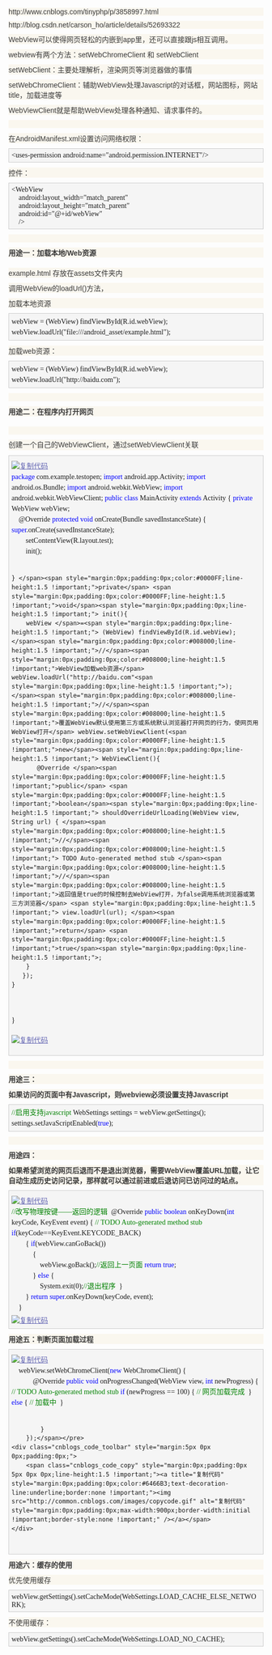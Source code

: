 <p style="margin:10px auto;padding:0px;color:#393939;font-family:Verdana, Arial, Helvetica, sans-serif;font-size:14px;white-space:normal;background-color:#FAF7EF;">
	http://www.cnblogs.com/tinyphp/p/3858997.html
</p>
<p style="margin:10px auto;padding:0px;color:#393939;font-family:Verdana, Arial, Helvetica, sans-serif;font-size:14px;white-space:normal;background-color:#FAF7EF;">
	http://blog.csdn.net/carson_ho/article/details/52693322
</p>
<p style="margin:10px auto;padding:0px;color:#393939;font-family:Verdana, Arial, Helvetica, sans-serif;font-size:14px;white-space:normal;background-color:#FAF7EF;">
</p>
<p style="margin:10px auto;padding:0px;color:#393939;font-family:Verdana, Arial, Helvetica, sans-serif;font-size:14px;white-space:normal;background-color:#FAF7EF;">
	WebView可以使得网页轻松的内嵌到app里，还可以直接跟js相互调用。
</p>
<p style="margin:10px auto;padding:0px;color:#393939;font-family:Verdana, Arial, Helvetica, sans-serif;font-size:14px;white-space:normal;background-color:#FAF7EF;">
	webview有两个方法：setWebChromeClient 和 setWebClient
</p>
<p style="margin:10px auto;padding:0px;color:#393939;font-family:Verdana, Arial, Helvetica, sans-serif;font-size:14px;white-space:normal;background-color:#FAF7EF;">
	setWebClient：主要处理解析，渲染网页等浏览器做的事情
</p>
<p style="margin:10px auto;padding:0px;color:#393939;font-family:Verdana, Arial, Helvetica, sans-serif;font-size:14px;white-space:normal;background-color:#FAF7EF;">
	setWebChromeClient：辅助WebView处理Javascript的对话框，网站图标，网站title，加载进度等&nbsp;
</p>
<p style="margin:10px auto;padding:0px;color:#393939;font-family:Verdana, Arial, Helvetica, sans-serif;font-size:14px;white-space:normal;background-color:#FAF7EF;">
	WebViewClient就是帮助WebView处理各种通知、请求事件的。
</p>
<p style="margin:10px auto;padding:0px;color:#393939;font-family:Verdana, Arial, Helvetica, sans-serif;font-size:14px;white-space:normal;background-color:#FAF7EF;">
	&nbsp;
</p>
<p style="margin:10px auto;padding:0px;color:#393939;font-family:Verdana, Arial, Helvetica, sans-serif;font-size:14px;white-space:normal;background-color:#FAF7EF;">
	在AndroidManifest.xml设置访问网络权限：
</p>
<div class="cnblogs_code" style="margin:5px 0px;padding:5px;background-color:#F5F5F5;border:1px solid #CCCCCC;overflow:auto;white-space:normal;font-family:&quot;">
<pre style="margin-top:0px;margin-bottom:0px;padding:0px;white-space:pre-wrap;word-wrap:break-word;font-family:&quot;">&lt;uses-permission android:name="android.permission.INTERNET"/&gt;</pre>
</div>
<p style="margin:10px auto;padding:0px;color:#393939;font-family:Verdana, Arial, Helvetica, sans-serif;font-size:14px;white-space:normal;background-color:#FAF7EF;">
	控件：
</p>
<div class="cnblogs_code" style="margin:5px 0px;padding:5px;background-color:#F5F5F5;border:1px solid #CCCCCC;overflow:auto;white-space:normal;font-family:&quot;">
<pre style="margin-top:0px;margin-bottom:0px;padding:0px;white-space:pre-wrap;word-wrap:break-word;font-family:&quot;">&lt;WebView 
    android:layout_width="match_parent"
    android:layout_height="match_parent"
    android:id="@+id/webView"
    /&gt;</pre>
</div>
<p style="margin:10px auto;padding:0px;color:#393939;font-family:Verdana, Arial, Helvetica, sans-serif;font-size:14px;white-space:normal;background-color:#FAF7EF;">
	&nbsp;
</p>
<p style="margin:10px auto;padding:0px;color:#393939;font-family:Verdana, Arial, Helvetica, sans-serif;font-size:14px;white-space:normal;background-color:#FAF7EF;">
	<strong style="margin:0px;padding:0px;">用途一：加载本地/Web资源</strong> 
</p>
<p style="margin:10px auto;padding:0px;color:#393939;font-family:Verdana, Arial, Helvetica, sans-serif;font-size:14px;white-space:normal;background-color:#FAF7EF;">
	<img src="http://images.cnitblog.com/i/446475/201407/221119259002313.jpg" alt="" style="margin:0px;padding:0px;max-width:900px;" /> 
</p>
<p style="margin:10px auto;padding:0px;color:#393939;font-family:Verdana, Arial, Helvetica, sans-serif;font-size:14px;white-space:normal;background-color:#FAF7EF;">
	example.html 存放在assets文件夹内
</p>
<p style="margin:10px auto;padding:0px;color:#393939;font-family:Verdana, Arial, Helvetica, sans-serif;font-size:14px;white-space:normal;background-color:#FAF7EF;">
	调用WebView的loadUrl()方法，
</p>
<p style="margin:10px auto;padding:0px;color:#393939;font-family:Verdana, Arial, Helvetica, sans-serif;font-size:14px;white-space:normal;background-color:#FAF7EF;">
	加载本地资源
</p>
<div class="cnblogs_code" style="margin:5px 0px;padding:5px;background-color:#F5F5F5;border:1px solid #CCCCCC;overflow:auto;white-space:normal;font-family:&quot;">
<pre style="margin-top:0px;margin-bottom:0px;padding:0px;white-space:pre-wrap;word-wrap:break-word;font-family:&quot;">webView =<span style="margin:0px;padding:0px;line-height:1.5 !important;"> (WebView) findViewById(R.id.webView);
webView.loadUrl(</span>"file:///android_asset/example.html");</pre>
</div>
<p style="margin:10px auto;padding:0px;color:#393939;font-family:Verdana, Arial, Helvetica, sans-serif;font-size:14px;white-space:normal;background-color:#FAF7EF;">
	加载web资源：
</p>
<div class="cnblogs_code" style="margin:5px 0px;padding:5px;background-color:#F5F5F5;border:1px solid #CCCCCC;overflow:auto;white-space:normal;font-family:&quot;">
<pre style="margin-top:0px;margin-bottom:0px;padding:0px;white-space:pre-wrap;word-wrap:break-word;font-family:&quot;">webView =<span style="margin:0px;padding:0px;line-height:1.5 !important;"> (WebView) findViewById(R.id.webView);
webView.loadUrl(</span>"http://baidu.com");</pre>
</div>
<p style="margin:10px auto;padding:0px;color:#393939;font-family:Verdana, Arial, Helvetica, sans-serif;font-size:14px;white-space:normal;background-color:#FAF7EF;">
	&nbsp;
</p>
<p style="margin:10px auto;padding:0px;color:#393939;font-family:Verdana, Arial, Helvetica, sans-serif;font-size:14px;white-space:normal;background-color:#FAF7EF;">
	<strong style="margin:0px;padding:0px;">用途二：在程序内打开网页</strong> 
</p>
<p style="margin:10px auto;padding:0px;color:#393939;font-family:Verdana, Arial, Helvetica, sans-serif;font-size:14px;white-space:normal;background-color:#FAF7EF;">
	<strong style="margin:0px;padding:0px;"><img src="http://images.cnitblog.com/i/446475/201407/221115297918446.jpg" alt="" style="margin:0px;padding:0px;max-width:900px;" /></strong> 
</p>
<p style="margin:10px auto;padding:0px;color:#393939;font-family:Verdana, Arial, Helvetica, sans-serif;font-size:14px;white-space:normal;background-color:#FAF7EF;">
	&nbsp;
</p>
<p style="margin:10px auto;padding:0px;color:#393939;font-family:Verdana, Arial, Helvetica, sans-serif;font-size:14px;white-space:normal;background-color:#FAF7EF;">
	<span style="margin:0px;padding:0px;line-height:1.5;">创建一个自己的WebViewClient，通过</span><span style="margin:0px;padding:0px;line-height:1.5;">setWebViewClient关联</span> 
</p>
<div class="cnblogs_code" style="margin:5px 0px;padding:5px;background-color:#F5F5F5;border:1px solid #CCCCCC;overflow:auto;white-space:normal;font-family:&quot;">
	<div class="cnblogs_code_toolbar" style="margin:5px 0px 0px;padding:0px;">
		<span class="cnblogs_code_copy" style="margin:0px;padding:0px 5px 0px 0px;line-height:1.5 !important;"><a title="复制代码" style="margin:0px;padding:0px;color:#6466B3;text-decoration-line:underline;border:none !important;"><img src="http://common.cnblogs.com/images/copycode.gif" alt="复制代码" style="margin:0px;padding:0px;max-width:900px;border-width:initial !important;border-style:none !important;" /></a></span> 
	</div>
<pre style="margin-top:0px;margin-bottom:0px;padding:0px;white-space:pre-wrap;word-wrap:break-word;font-family:&quot;"><span style="margin:0px;padding:0px;color:#0000FF;line-height:1.5 !important;">package</span><span style="margin:0px;padding:0px;line-height:1.5 !important;"> com.example.testopen; </span><span style="margin:0px;padding:0px;color:#0000FF;line-height:1.5 !important;">import</span><span style="margin:0px;padding:0px;line-height:1.5 !important;"> android.app.Activity; </span><span style="margin:0px;padding:0px;color:#0000FF;line-height:1.5 !important;">import</span><span style="margin:0px;padding:0px;line-height:1.5 !important;"> android.os.Bundle; </span><span style="margin:0px;padding:0px;color:#0000FF;line-height:1.5 !important;">import</span><span style="margin:0px;padding:0px;line-height:1.5 !important;"> android.webkit.WebView; </span><span style="margin:0px;padding:0px;color:#0000FF;line-height:1.5 !important;">import</span><span style="margin:0px;padding:0px;line-height:1.5 !important;"> android.webkit.WebViewClient; </span><span style="margin:0px;padding:0px;color:#0000FF;line-height:1.5 !important;">public</span> <span style="margin:0px;padding:0px;color:#0000FF;line-height:1.5 !important;">class</span> MainActivity <span style="margin:0px;padding:0px;color:#0000FF;line-height:1.5 !important;">extends</span><span style="margin:0px;padding:0px;line-height:1.5 !important;"> Activity { </span><span style="margin:0px;padding:0px;color:#0000FF;line-height:1.5 !important;">private</span><span style="margin:0px;padding:0px;line-height:1.5 !important;"> WebView webView;
    @Override </span><span style="margin:0px;padding:0px;color:#0000FF;line-height:1.5 !important;">protected</span> <span style="margin:0px;padding:0px;color:#0000FF;line-height:1.5 !important;">void</span><span style="margin:0px;padding:0px;line-height:1.5 !important;"> onCreate(Bundle savedInstanceState) { </span><span style="margin:0px;padding:0px;color:#0000FF;line-height:1.5 !important;">super</span><span style="margin:0px;padding:0px;line-height:1.5 !important;">.onCreate(savedInstanceState);
        setContentView(R.layout.test);             
        init();

    } </span><span style="margin:0px;padding:0px;color:#0000FF;line-height:1.5 !important;">private</span> <span style="margin:0px;padding:0px;color:#0000FF;line-height:1.5 !important;">void</span><span style="margin:0px;padding:0px;line-height:1.5 !important;"> init(){
        webView </span>=<span style="margin:0px;padding:0px;line-height:1.5 !important;"> (WebView) findViewById(R.id.webView); </span><span style="margin:0px;padding:0px;color:#008000;line-height:1.5 !important;">//</span><span style="margin:0px;padding:0px;color:#008000;line-height:1.5 !important;">WebView加载web资源</span> webView.loadUrl("http://baidu.com"<span style="margin:0px;padding:0px;line-height:1.5 !important;">); </span><span style="margin:0px;padding:0px;color:#008000;line-height:1.5 !important;">//</span><span style="margin:0px;padding:0px;color:#008000;line-height:1.5 !important;">覆盖WebView默认使用第三方或系统默认浏览器打开网页的行为，使网页用WebView打开</span> webView.setWebViewClient(<span style="margin:0px;padding:0px;color:#0000FF;line-height:1.5 !important;">new</span><span style="margin:0px;padding:0px;line-height:1.5 !important;"> WebViewClient(){
           @Override </span><span style="margin:0px;padding:0px;color:#0000FF;line-height:1.5 !important;">public</span> <span style="margin:0px;padding:0px;color:#0000FF;line-height:1.5 !important;">boolean</span><span style="margin:0px;padding:0px;line-height:1.5 !important;"> shouldOverrideUrlLoading(WebView view, String url) { </span><span style="margin:0px;padding:0px;color:#008000;line-height:1.5 !important;">//</span><span style="margin:0px;padding:0px;color:#008000;line-height:1.5 !important;"> TODO Auto-generated method stub </span><span style="margin:0px;padding:0px;color:#008000;line-height:1.5 !important;">//</span><span style="margin:0px;padding:0px;color:#008000;line-height:1.5 !important;">返回值是true的时候控制去WebView打开，为false调用系统浏览器或第三方浏览器</span> <span style="margin:0px;padding:0px;line-height:1.5 !important;"> view.loadUrl(url); </span><span style="margin:0px;padding:0px;color:#0000FF;line-height:1.5 !important;">return</span> <span style="margin:0px;padding:0px;color:#0000FF;line-height:1.5 !important;">true</span><span style="margin:0px;padding:0px;line-height:1.5 !important;">;
        }
       });
    }
    
}</span></pre>
	<div class="cnblogs_code_toolbar" style="margin:5px 0px 0px;padding:0px;">
		<span class="cnblogs_code_copy" style="margin:0px;padding:0px 5px 0px 0px;line-height:1.5 !important;"><a title="复制代码" style="margin:0px;padding:0px;color:#6466B3;text-decoration-line:underline;border:none !important;"><img src="http://common.cnblogs.com/images/copycode.gif" alt="复制代码" style="margin:0px;padding:0px;max-width:900px;border-width:initial !important;border-style:none !important;" /></a></span> 
	</div>
</div>
<p style="margin:10px auto;padding:0px;color:#393939;font-family:Verdana, Arial, Helvetica, sans-serif;font-size:14px;white-space:normal;background-color:#FAF7EF;">
	&nbsp;
</p>
<p style="margin:10px auto;padding:0px;color:#393939;font-family:Verdana, Arial, Helvetica, sans-serif;font-size:14px;white-space:normal;background-color:#FAF7EF;">
	<strong style="margin:0px;padding:0px;">用途三：</strong> 
</p>
<p style="margin:10px auto;padding:0px;color:#393939;font-family:Verdana, Arial, Helvetica, sans-serif;font-size:14px;white-space:normal;background-color:#FAF7EF;">
	<strong style="margin:0px;padding:0px;">如果访问的页面中有Javascript，则webview必须设置支持Javascript</strong> 
</p>
<div class="cnblogs_code" style="margin:5px 0px;padding:5px;background-color:#F5F5F5;border:1px solid #CCCCCC;overflow:auto;white-space:normal;font-family:&quot;">
<pre style="margin-top:0px;margin-bottom:0px;padding:0px;white-space:pre-wrap;word-wrap:break-word;font-family:&quot;"><span style="margin:0px;padding:0px;color:#008000;line-height:1.5 !important;">//</span><span style="margin:0px;padding:0px;color:#008000;line-height:1.5 !important;">启用支持javascript</span> WebSettings settings =<span style="margin:0px;padding:0px;line-height:1.5 !important;"> webView.getSettings();
settings.setJavaScriptEnabled(</span><span style="margin:0px;padding:0px;color:#0000FF;line-height:1.5 !important;">true</span>);</pre>
</div>
<p style="margin:10px auto;padding:0px;color:#393939;font-family:Verdana, Arial, Helvetica, sans-serif;font-size:14px;white-space:normal;background-color:#FAF7EF;">
	&nbsp;
</p>
<p style="margin:10px auto;padding:0px;color:#393939;font-family:Verdana, Arial, Helvetica, sans-serif;font-size:14px;white-space:normal;background-color:#FAF7EF;">
	<strong style="margin:0px;padding:0px;">用途四：</strong> 
</p>
<p style="margin:10px auto;padding:0px;color:#393939;font-family:Verdana, Arial, Helvetica, sans-serif;font-size:14px;white-space:normal;background-color:#FAF7EF;">
	<strong style="margin:0px;padding:0px;">如果希望浏览的网页后退而不是退出浏览器，需要WebView覆盖URL加载，让它自动生成历史访问记录，那样就可以通过前进或后退访问已访问过的站点。</strong> 
</p>
<div class="cnblogs_code" style="margin:5px 0px;padding:5px;background-color:#F5F5F5;border:1px solid #CCCCCC;overflow:auto;white-space:normal;font-family:&quot;">
	<div class="cnblogs_code_toolbar" style="margin:5px 0px 0px;padding:0px;">
		<span class="cnblogs_code_copy" style="margin:0px;padding:0px 5px 0px 0px;line-height:1.5 !important;"><a title="复制代码" style="margin:0px;padding:0px;color:#6466B3;text-decoration-line:underline;border:none !important;"><img src="http://common.cnblogs.com/images/copycode.gif" alt="复制代码" style="margin:0px;padding:0px;max-width:900px;border-width:initial !important;border-style:none !important;" /></a></span> 
	</div>
<pre style="margin-top:0px;margin-bottom:0px;padding:0px;white-space:pre-wrap;word-wrap:break-word;font-family:&quot;"><span style="margin:0px;padding:0px;color:#008000;line-height:1.5 !important;">//</span><span style="margin:0px;padding:0px;color:#008000;line-height:1.5 !important;">改写物理按键——返回的逻辑</span> <span style="margin:0px;padding:0px;line-height:1.5 !important;"> @Override </span><span style="margin:0px;padding:0px;color:#0000FF;line-height:1.5 !important;">public</span> <span style="margin:0px;padding:0px;color:#0000FF;line-height:1.5 !important;">boolean</span> onKeyDown(<span style="margin:0px;padding:0px;color:#0000FF;line-height:1.5 !important;">int</span><span style="margin:0px;padding:0px;line-height:1.5 !important;"> keyCode, KeyEvent event) { </span><span style="margin:0px;padding:0px;color:#008000;line-height:1.5 !important;">//</span><span style="margin:0px;padding:0px;color:#008000;line-height:1.5 !important;"> TODO Auto-generated method stub</span> <span style="margin:0px;padding:0px;color:#0000FF;line-height:1.5 !important;">if</span>(keyCode==<span style="margin:0px;padding:0px;line-height:1.5 !important;">KeyEvent.KEYCODE_BACK)
        {</span> <span style="margin:0px;padding:0px;color:#0000FF;line-height:1.5 !important;">if</span><span style="margin:0px;padding:0px;line-height:1.5 !important;">(webView.canGoBack())
            {
                webView.goBack();</span><span style="margin:0px;padding:0px;color:#008000;line-height:1.5 !important;">//</span><span style="margin:0px;padding:0px;color:#008000;line-height:1.5 !important;">返回上一页面</span> <span style="margin:0px;padding:0px;color:#0000FF;line-height:1.5 !important;">return</span> <span style="margin:0px;padding:0px;color:#0000FF;line-height:1.5 !important;">true</span><span style="margin:0px;padding:0px;line-height:1.5 !important;">;
            } </span><span style="margin:0px;padding:0px;color:#0000FF;line-height:1.5 !important;">else</span><span style="margin:0px;padding:0px;line-height:1.5 !important;"> {
                System.exit(</span>0);<span style="margin:0px;padding:0px;color:#008000;line-height:1.5 !important;">//</span><span style="margin:0px;padding:0px;color:#008000;line-height:1.5 !important;">退出程序</span> <span style="margin:0px;padding:0px;line-height:1.5 !important;"> }
        } </span><span style="margin:0px;padding:0px;color:#0000FF;line-height:1.5 !important;">return</span> <span style="margin:0px;padding:0px;color:#0000FF;line-height:1.5 !important;">super</span><span style="margin:0px;padding:0px;line-height:1.5 !important;">.onKeyDown(keyCode, event);
    }</span></pre>
	<div class="cnblogs_code_toolbar" style="margin:5px 0px 0px;padding:0px;">
		<span class="cnblogs_code_copy" style="margin:0px;padding:0px 5px 0px 0px;line-height:1.5 !important;"><a title="复制代码" style="margin:0px;padding:0px;color:#6466B3;text-decoration-line:underline;border:none !important;"><img src="http://common.cnblogs.com/images/copycode.gif" alt="复制代码" style="margin:0px;padding:0px;max-width:900px;border-width:initial !important;border-style:none !important;" /></a></span> 
	</div>
</div>
<p style="margin:10px auto;padding:0px;color:#393939;font-family:Verdana, Arial, Helvetica, sans-serif;font-size:14px;white-space:normal;background-color:#FAF7EF;">
	<strong style="margin:0px;padding:0px;">用途五：判断页面加载过程</strong> 
</p>
<div class="cnblogs_code" style="margin:5px 0px;padding:5px;background-color:#F5F5F5;border:1px solid #CCCCCC;overflow:auto;white-space:normal;font-family:&quot;">
	<div class="cnblogs_code_toolbar" style="margin:5px 0px 0px;padding:0px;">
		<span class="cnblogs_code_copy" style="margin:0px;padding:0px 5px 0px 0px;line-height:1.5 !important;"><a title="复制代码" style="margin:0px;padding:0px;color:#6466B3;text-decoration-line:underline;border:none !important;"><img src="http://common.cnblogs.com/images/copycode.gif" alt="复制代码" style="margin:0px;padding:0px;max-width:900px;border-width:initial !important;border-style:none !important;" /></a></span> 
	</div>
<pre style="margin-top:0px;margin-bottom:0px;padding:0px;white-space:pre-wrap;word-wrap:break-word;font-family:&quot;">    webView.setWebChromeClient(<span style="margin:0px;padding:0px;color:#0000FF;line-height:1.5 !important;">new</span><span style="margin:0px;padding:0px;line-height:1.5 !important;"> WebChromeClient() {
            @Override </span><span style="margin:0px;padding:0px;color:#0000FF;line-height:1.5 !important;">public</span> <span style="margin:0px;padding:0px;color:#0000FF;line-height:1.5 !important;">void</span> onProgressChanged(WebView view, <span style="margin:0px;padding:0px;color:#0000FF;line-height:1.5 !important;">int</span><span style="margin:0px;padding:0px;line-height:1.5 !important;"> newProgress) { </span><span style="margin:0px;padding:0px;color:#008000;line-height:1.5 !important;">//</span><span style="margin:0px;padding:0px;color:#008000;line-height:1.5 !important;"> TODO Auto-generated method stub</span> <span style="margin:0px;padding:0px;color:#0000FF;line-height:1.5 !important;">if</span> (newProgress == 100<span style="margin:0px;padding:0px;line-height:1.5 !important;">) { </span><span style="margin:0px;padding:0px;color:#008000;line-height:1.5 !important;">//</span><span style="margin:0px;padding:0px;color:#008000;line-height:1.5 !important;"> 网页加载完成</span> <span style="margin:0px;padding:0px;line-height:1.5 !important;"> } </span><span style="margin:0px;padding:0px;color:#0000FF;line-height:1.5 !important;">else</span><span style="margin:0px;padding:0px;line-height:1.5 !important;"> { </span><span style="margin:0px;padding:0px;color:#008000;line-height:1.5 !important;">//</span><span style="margin:0px;padding:0px;color:#008000;line-height:1.5 !important;"> 加载中</span> <span style="margin:0px;padding:0px;line-height:1.5 !important;"> }

            }
        });</span></pre>
	<div class="cnblogs_code_toolbar" style="margin:5px 0px 0px;padding:0px;">
		<span class="cnblogs_code_copy" style="margin:0px;padding:0px 5px 0px 0px;line-height:1.5 !important;"><a title="复制代码" style="margin:0px;padding:0px;color:#6466B3;text-decoration-line:underline;border:none !important;"><img src="http://common.cnblogs.com/images/copycode.gif" alt="复制代码" style="margin:0px;padding:0px;max-width:900px;border-width:initial !important;border-style:none !important;" /></a></span> 
	</div>
</div>
<p style="margin:10px auto;padding:0px;color:#393939;font-family:Verdana, Arial, Helvetica, sans-serif;font-size:14px;white-space:normal;background-color:#FAF7EF;">
	<strong style="margin:0px;padding:0px;">用途六：缓存的使用</strong> 
</p>
<p style="margin:10px auto;padding:0px;color:#393939;font-family:Verdana, Arial, Helvetica, sans-serif;font-size:14px;white-space:normal;background-color:#FAF7EF;">
	优先使用缓存
</p>
<div class="cnblogs_code" style="margin:5px 0px;padding:5px;background-color:#F5F5F5;border:1px solid #CCCCCC;overflow:auto;white-space:normal;font-family:&quot;">
<pre style="margin-top:0px;margin-bottom:0px;padding:0px;white-space:pre-wrap;word-wrap:break-word;font-family:&quot;">webView.getSettings().setCacheMode(WebSettings.LOAD_CACHE_ELSE_NETWORK);</pre>
</div>
<p style="margin:10px auto;padding:0px;color:#393939;font-family:Verdana, Arial, Helvetica, sans-serif;font-size:14px;white-space:normal;background-color:#FAF7EF;">
	不使用缓存：
</p>
<div class="cnblogs_code" style="margin:5px 0px;padding:5px;background-color:#F5F5F5;border:1px solid #CCCCCC;overflow:auto;white-space:normal;font-family:&quot;">
<pre style="margin-top:0px;margin-bottom:0px;padding:0px;white-space:pre-wrap;word-wrap:break-word;font-family:&quot;">webView.getSettings().setCacheMode(WebSettings.LOAD_NO_CACHE);</pre>
</div>